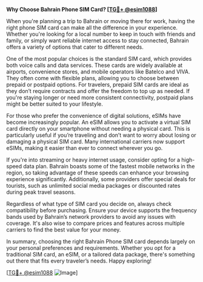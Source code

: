 **Why Choose Bahrain Phone SIM Card? [[TG💪+ @esim1088](https://t.me/s/esim1088)]**

When you're planning a trip to Bahrain or moving there for work, having the right phone SIM card can make all the difference in your experience. Whether you're looking for a local number to keep in touch with friends and family, or simply want reliable internet access to stay connected, Bahrain offers a variety of options that cater to different needs.

One of the most popular choices is the standard SIM card, which provides both voice calls and data services. These cards are widely available at airports, convenience stores, and mobile operators like Batelco and VIVA. They often come with flexible plans, allowing you to choose between prepaid or postpaid options. For travelers, prepaid SIM cards are ideal as they don’t require contracts and offer the freedom to top up as needed. If you're staying longer or need more consistent connectivity, postpaid plans might be better suited to your lifestyle.

For those who prefer the convenience of digital solutions, eSIMs have become increasingly popular. An eSIM allows you to activate a virtual SIM card directly on your smartphone without needing a physical card. This is particularly useful if you’re traveling and don’t want to worry about losing or damaging a physical SIM card. Many international carriers now support eSIMs, making it easier than ever to connect wherever you go.

If you're into streaming or heavy internet usage, consider opting for a high-speed data plan. Bahrain boasts some of the fastest mobile networks in the region, so taking advantage of these speeds can enhance your browsing experience significantly. Additionally, some providers offer special deals for tourists, such as unlimited social media packages or discounted rates during peak travel seasons.

Regardless of what type of SIM card you decide on, always check compatibility before purchasing. Ensure your device supports the frequency bands used by Bahrain’s network providers to avoid any issues with coverage. It's also wise to compare prices and features across multiple carriers to find the best value for your money.

In summary, choosing the right Bahrain Phone SIM card depends largely on your personal preferences and requirements. Whether you opt for a traditional SIM card, an eSIM, or a tailored data package, there's something out there that fits every traveler’s needs. Happy exploring!

[[TG💪+ @esim1088](https://t.me/s/esim1088) ![Image](https://i.postimg.cc/Y0z9fWf4/image.png)]